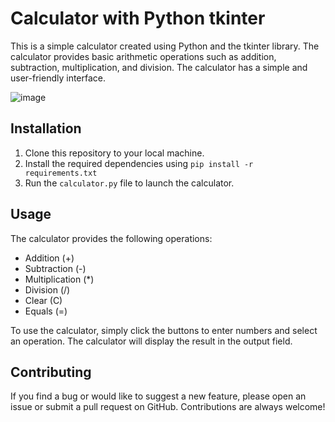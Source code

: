 # Calculator with Python tkinter

This is a simple calculator created using Python and the tkinter library. The calculator provides basic arithmetic operations such as addition, subtraction, multiplication, and division. The calculator has a simple and user-friendly interface.

![image](https://github.com/Alok-2002/python_tkinter_projects/assets/93814546/804e3c3a-7f1c-44d2-a498-e7ab8ff83d3a)


## Installation

1. Clone this repository to your local machine.
2. Install the required dependencies using `pip install -r requirements.txt`
3. Run the `calculator.py` file to launch the calculator.

## Usage

The calculator provides the following operations:

- Addition (+)
- Subtraction (-)
- Multiplication (*)
- Division (/)
- Clear (C)
- Equals (=)

To use the calculator, simply click the buttons to enter numbers and select an operation. The calculator will display the result in the output field.

## Contributing

If you find a bug or would like to suggest a new feature, please open an issue or submit a pull request on GitHub. Contributions are always welcome!
